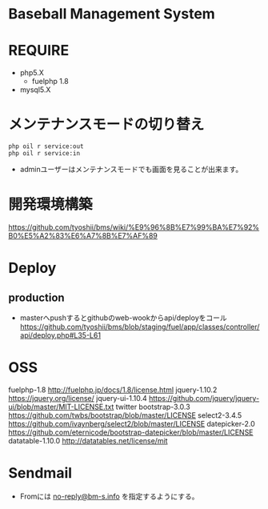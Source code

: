 Baseball Management System
==========================

# REQUIRE

* php5.X
    * fuelphp 1.8
* mysql5.X

# メンテナンスモードの切り替え
```
php oil r service:out
php oil r service:in
```

* adminユーザーはメンテナンスモードでも画面を見ることが出来ます。

# 開発環境構築

https://github.com/tyoshii/bms/wiki/%E9%96%8B%E7%99%BA%E7%92%B0%E5%A2%83%E6%A7%8B%E7%AF%89

# Deploy

## production

* masterへpushするとgithubのweb-wookからapi/deployをコール
https://github.com/tyoshii/bms/blob/staging/fuel/app/classes/controller/api/deploy.php#L35-L61

# OSS

fuelphp-1.8 http://fuelphp.jp/docs/1.8/license.html
jquery-1.10.2 https://jquery.org/license/
jquery-ui-1.10.4 https://github.com/jquery/jquery-ui/blob/master/MIT-LICENSE.txt
twitter bootstrap-3.0.3 https://github.com/twbs/bootstrap/blob/master/LICENSE
select2-3.4.5 https://github.com/ivaynberg/select2/blob/master/LICENSE
datepicker-2.0 https://github.com/eternicode/bootstrap-datepicker/blob/master/LICENSE 
datatable-1.10.0 http://datatables.net/license/mit

# Sendmail

* Fromには no-reply@bm-s.info を指定するようにする。
